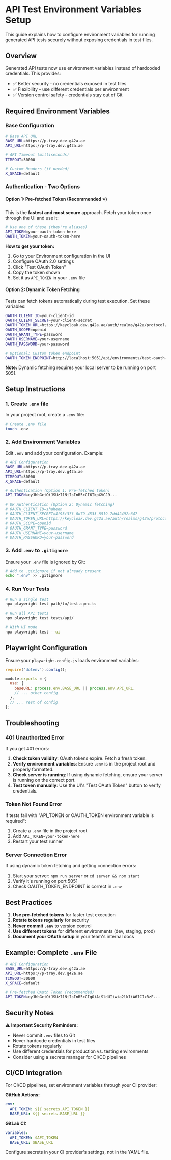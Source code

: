 # API Test Environment Variables Setup

This guide explains how to configure environment variables for running generated API tests securely without exposing credentials in test files.

## Overview

Generated API tests now use environment variables instead of hardcoded credentials. This provides:
- ✅ Better security - no credentials exposed in test files
- ✅ Flexibility - use different credentials per environment
- ✅ Version control safety - credentials stay out of Git

## Required Environment Variables

### Base Configuration

```bash
# Base API URL
BASE_URL=https://p-tray.dev.g42a.ae
API_URL=https://p-tray.dev.g42a.ae

# API Timeout (milliseconds)
TIMEOUT=30000

# Custom Headers (if needed)
X_SPACE=default
```

### Authentication - Two Options

#### Option 1: Pre-fetched Token (Recommended ⭐)

This is the **fastest and most secure** approach. Fetch your token once through the UI and use it:

```bash
# Use one of these (they're aliases)
API_TOKEN=your-oauth-token-here
OAUTH_TOKEN=your-oauth-token-here
```

**How to get your token:**
1. Go to your Environment configuration in the UI
2. Configure OAuth 2.0 settings
3. Click "Test OAuth Token"
4. Copy the token shown
5. Set it as `API_TOKEN` in your `.env` file

#### Option 2: Dynamic Token Fetching

Tests can fetch tokens automatically during test execution. Set these variables:

```bash
OAUTH_CLIENT_ID=your-client-id
OAUTH_CLIENT_SECRET=your-client-secret
OAUTH_TOKEN_URL=https://keycloak.dev.g42a.ae/auth/realms/g42a/protocol/openid-connect/token
OAUTH_SCOPE=openid
OAUTH_GRANT_TYPE=password
OAUTH_USERNAME=your-username
OAUTH_PASSWORD=your-password

# Optional: Custom token endpoint
OAUTH_TOKEN_ENDPOINT=http://localhost:5051/api/environments/test-oauth-token
```

**Note:** Dynamic fetching requires your local server to be running on port 5051.

## Setup Instructions

### 1. Create `.env` file

In your project root, create a `.env` file:

```bash
# Create .env file
touch .env
```

### 2. Add Environment Variables

Edit `.env` and add your configuration. Example:

```bash
# API Configuration
BASE_URL=https://p-tray.dev.g42a.ae
API_URL=https://p-tray.dev.g42a.ae
TIMEOUT=30000
X_SPACE=default

# Authentication (Option 1: Pre-fetched token)
API_TOKEN=eyJhbGciOiJSUzI1NiIsInR5cCI6IkpXVCJ9...

# OR Authentication (Option 2: Dynamic fetching)
# OAUTH_CLIENT_ID=shaheen
# OAUTH_CLIENT_SECRET=4f93f37f-0d79-4533-8519-7dd42492c647
# OAUTH_TOKEN_URL=https://keycloak.dev.g42a.ae/auth/realms/g42a/protocol/openid-connect/token
# OAUTH_SCOPE=openid
# OAUTH_GRANT_TYPE=password
# OAUTH_USERNAME=your-username
# OAUTH_PASSWORD=your-password
```

### 3. Add `.env` to `.gitignore`

Ensure your `.env` file is ignored by Git:

```bash
# Add to .gitignore if not already present
echo ".env" >> .gitignore
```

### 4. Run Your Tests

```bash
# Run a single test
npx playwright test path/to/test.spec.ts

# Run all API tests
npx playwright test tests/api/

# With UI mode
npx playwright test --ui
```

## Playwright Configuration

Ensure your `playwright.config.js` loads environment variables:

```javascript
require('dotenv').config();

module.exports = {
  use: {
    baseURL: process.env.BASE_URL || process.env.API_URL,
    // ... other config
  },
  // ... rest of config
};
```

## Troubleshooting

### 401 Unauthorized Error

If you get 401 errors:

1. **Check token validity**: OAuth tokens expire. Fetch a fresh token.
2. **Verify environment variables**: Ensure `.env` is in the project root and properly formatted.
3. **Check server is running**: If using dynamic fetching, ensure your server is running on the correct port.
4. **Test token manually**: Use the UI's "Test OAuth Token" button to verify credentials.

### Token Not Found Error

If tests fail with "API_TOKEN or OAUTH_TOKEN environment variable is required":

1. Create a `.env` file in the project root
2. Add `API_TOKEN=your-token-here`
3. Restart your test runner

### Server Connection Error

If using dynamic token fetching and getting connection errors:

1. Start your server: `npm run server` or `cd server && npm start`
2. Verify it's running on port 5051
3. Check OAUTH_TOKEN_ENDPOINT is correct in `.env`

## Best Practices

1. **Use pre-fetched tokens** for faster test execution
2. **Rotate tokens regularly** for security
3. **Never commit `.env`** to version control
4. **Use different tokens** for different environments (dev, staging, prod)
5. **Document your OAuth setup** in your team's internal docs

## Example: Complete `.env` File

```bash
# API Configuration
BASE_URL=https://p-tray.dev.g42a.ae
API_URL=https://p-tray.dev.g42a.ae
TIMEOUT=30000
X_SPACE=default

# Pre-fetched OAuth Token (recommended)
API_TOKEN=eyJhbGciOiJSUzI1NiIsInR5cCIgOiAiSldUIiwia2lkIiA6ICJxRzF...
```

## Security Notes

⚠️ **Important Security Reminders:**
- Never commit `.env` files to Git
- Never hardcode credentials in test files
- Rotate tokens regularly
- Use different credentials for production vs. testing environments
- Consider using a secrets manager for CI/CD pipelines

## CI/CD Integration

For CI/CD pipelines, set environment variables through your CI provider:

**GitHub Actions:**
```yaml
env:
  API_TOKEN: ${{ secrets.API_TOKEN }}
  BASE_URL: ${{ secrets.BASE_URL }}
```

**GitLab CI:**
```yaml
variables:
  API_TOKEN: $API_TOKEN
  BASE_URL: $BASE_URL
```

Configure secrets in your CI provider's settings, not in the YAML file.

